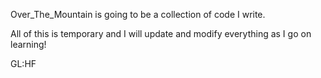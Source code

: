 Over_The_Mountain is going to be a collection
of code I write.

All of this is temporary and I will update and modify everything
as I go on learning!

GL:HF